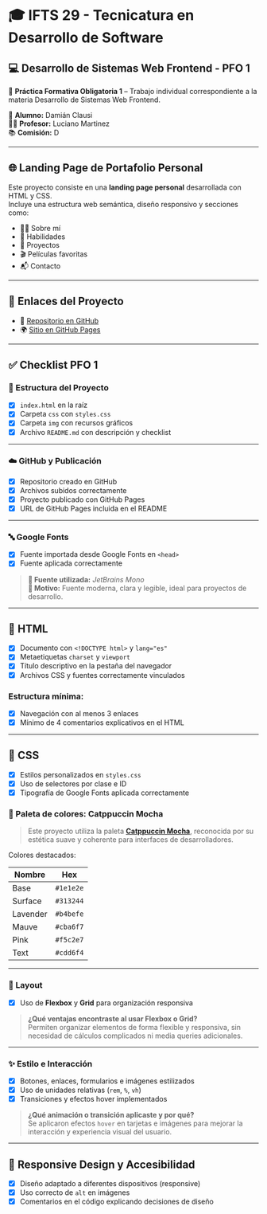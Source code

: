 # 🎓 IFTS 29 - Tecnicatura en Desarrollo de Software  
## 💻 Desarrollo de Sistemas Web Frontend - PFO 1

📘 **Práctica Formativa Obligatoria 1** – Trabajo individual correspondiente a la materia Desarrollo de Sistemas Web Frontend.

👤 **Alumno:** Damián Clausi  
🧑‍🏫 **Profesor:** Luciano Martinez  
📚 **Comisión:** D  

---

## 🌐 Landing Page de Portafolio Personal

Este proyecto consiste en una **landing page personal** desarrollada con HTML y CSS.  
Incluye una estructura web semántica, diseño responsivo y secciones como:

- 🙋‍♂️ Sobre mí  
- 🧠 Habilidades  
- 💼 Proyectos  
- 🎬 Películas favoritas  
- 📬 Contacto  

---

## 🔗 Enlaces del Proyecto

- 📁 [Repositorio en GitHub](https://github.com/damianclausi/portfoliopersonal)  
- 🌍 [Sitio en GitHub Pages](https://damianclausi.github.io/portfoliopersonal/)  

---

## ✅ Checklist PFO 1

### 📁 Estructura del Proyecto

- [x] `index.html` en la raíz
- [x] Carpeta `css` con `styles.css`
- [x] Carpeta `img` con recursos gráficos
- [x] Archivo `README.md` con descripción y checklist

---

### ☁️ GitHub y Publicación

- [x] Repositorio creado en GitHub
- [x] Archivos subidos correctamente
- [x] Proyecto publicado con GitHub Pages
- [x] URL de GitHub Pages incluida en el README

---

### 🔤 Google Fonts

- [x] Fuente importada desde Google Fonts en `<head>`
- [x] Fuente aplicada correctamente

> **📝 Fuente utilizada:** *JetBrains Mono*  
> **🎯 Motivo:** Fuente moderna, clara y legible, ideal para proyectos de desarrollo.

---

## 🧱 HTML

- [x] Documento con `<!DOCTYPE html>` y `lang="es"`
- [x] Metaetiquetas `charset` y `viewport`
- [x] Título descriptivo en la pestaña del navegador
- [x] Archivos CSS y fuentes correctamente vinculados

### Estructura mínima:

- [x] Navegación con al menos 3 enlaces
- [x] Mínimo de 4 comentarios explicativos en el HTML

---

## 🎨 CSS

- [x] Estilos personalizados en `styles.css`
- [x] Uso de selectores por clase e ID
- [x] Tipografía de Google Fonts aplicada correctamente

### 🌈 Paleta de colores: Catppuccin Mocha

> Este proyecto utiliza la paleta **[Catppuccin Mocha](https://github.com/catppuccin/catppuccin)**, reconocida por su estética suave y coherente para interfaces de desarrolladores.

Colores destacados:

| Nombre     | Hex        |
|------------|------------|
| Base       | `#1e1e2e`  |
| Surface    | `#313244`  |
| Lavender   | `#b4befe`  |
| Mauve      | `#cba6f7`  |
| Pink       | `#f5c2e7`  |
| Text       | `#cdd6f4`  |

---

### 🔲 Layout

- [x] Uso de **Flexbox** y **Grid** para organización responsiva

> **¿Qué ventajas encontraste al usar Flexbox o Grid?**  
> Permiten organizar elementos de forma flexible y responsiva, sin necesidad de cálculos complicados ni media queries adicionales.

---

### ✨ Estilo e Interacción

- [x] Botones, enlaces, formularios e imágenes estilizados
- [x] Uso de unidades relativas (`rem`, `%`, `vh`)
- [x] Transiciones y efectos hover implementados

> **¿Qué animación o transición aplicaste y por qué?**  
> Se aplicaron efectos `hover` en tarjetas e imágenes para mejorar la interacción y experiencia visual del usuario.

---

## 📱 Responsive Design y Accesibilidad

- [x] Diseño adaptado a diferentes dispositivos (responsive)
- [x] Uso correcto de `alt` en imágenes
- [x] Comentarios en el código explicando decisiones de diseño
